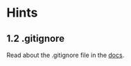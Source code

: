 # Hints

## 1.2 .gitignore
Read about the .gitignore file in the [docs](https://git-scm.com/docs/gitignore).